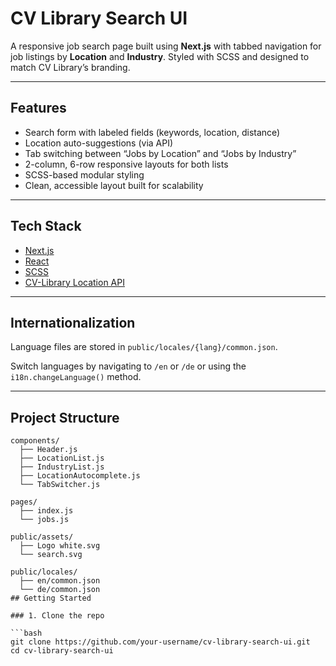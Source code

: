 # CV Library Search UI

A responsive job search page built using **Next.js** with tabbed navigation for job listings by **Location** and **Industry**. Styled with SCSS and designed to match CV Library’s branding.

---

## Features

-  Search form with labeled fields (keywords, location, distance)
-  Location auto-suggestions (via API)
-  Tab switching between “Jobs by Location” and “Jobs by Industry”
-  2-column, 6-row responsive layouts for both lists
-  SCSS-based modular styling
-  Clean, accessible layout built for scalability

---

##  Tech Stack

- [Next.js](https://nextjs.org/)
- [React](https://reactjs.org/)
- [SCSS](https://sass-lang.com/)
- [CV-Library Location API](https://api.cv-library.co.uk/v1/locations?q=su)

---
##  Internationalization

Language files are stored in `public/locales/{lang}/common.json`.

Switch languages by navigating to `/en` or `/de` or using the `i18n.changeLanguage()` method.

---

##  Project Structure

```
components/
  ├── Header.js
  ├── LocationList.js
  ├── IndustryList.js
  ├── LocationAutocomplete.js
  └── TabSwitcher.js

pages/
  ├── index.js
  └── jobs.js

public/assets/
  ├── Logo white.svg
  └── search.svg

public/locales/
  ├── en/common.json
  └── de/common.json
## Getting Started

### 1. Clone the repo

```bash
git clone https://github.com/your-username/cv-library-search-ui.git
cd cv-library-search-ui

